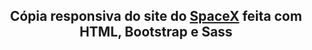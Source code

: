 <h2 align="center">Cópia responsiva do site do <a href="" target="_blank">SpaceX</a> feita com HTML, Bootstrap e Sass</h2>

